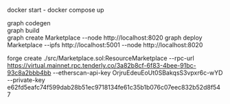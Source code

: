 docker start -  docker compose up


graph codegen    
graph build    
graph create Marketplace --node http://localhost:8020
graph deploy Marketplace  --ipfs http://localhost:5001 --node http://localhost:8020


forge create ./src/Marketplace.sol:ResourceMarketplace --rpc-url https://virtual.mainnet.rpc.tenderly.co/3a82b8cf-6f83-4bee-91bc-93c8a2bbb4bb --etherscan-api-key OrjruEdeuEoUt0SBakqsS3vpxr6c-wYD  --private-key e62fd5eafc74f599dab28b51ec9718134fe61c35b1b076c07eec832b52d8f547
